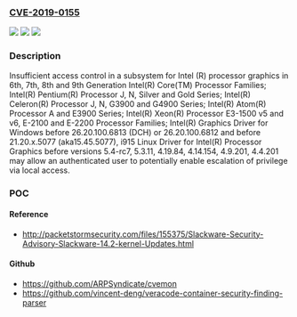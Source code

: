 ### [CVE-2019-0155](https://cve.mitre.org/cgi-bin/cvename.cgi?name=CVE-2019-0155)
![](https://img.shields.io/static/v1?label=Product&message=2019.2%20IPU%20%E2%80%93%20Intel(R)%20Graphics%20Driver%20for%20Windows*%20and%20Linux&color=blue)
![](https://img.shields.io/static/v1?label=Version&message=n%2Fa&color=blue)
![](https://img.shields.io/static/v1?label=Vulnerability&message=Escalation%20of%20Privilege&color=brighgreen)

### Description

Insufficient access control in a subsystem for Intel (R) processor graphics in 6th, 7th, 8th and 9th Generation Intel(R) Core(TM) Processor Families; Intel(R) Pentium(R) Processor J, N, Silver and Gold Series; Intel(R) Celeron(R) Processor J, N, G3900 and G4900 Series; Intel(R) Atom(R) Processor A and E3900 Series; Intel(R) Xeon(R) Processor E3-1500 v5 and v6, E-2100 and E-2200 Processor Families; Intel(R) Graphics Driver for Windows before 26.20.100.6813 (DCH) or 26.20.100.6812 and before 21.20.x.5077 (aka15.45.5077), i915 Linux Driver for Intel(R) Processor Graphics before versions 5.4-rc7, 5.3.11, 4.19.84, 4.14.154, 4.9.201, 4.4.201 may allow an authenticated user to potentially enable escalation of privilege via local access.

### POC

#### Reference
- http://packetstormsecurity.com/files/155375/Slackware-Security-Advisory-Slackware-14.2-kernel-Updates.html

#### Github
- https://github.com/ARPSyndicate/cvemon
- https://github.com/vincent-deng/veracode-container-security-finding-parser

